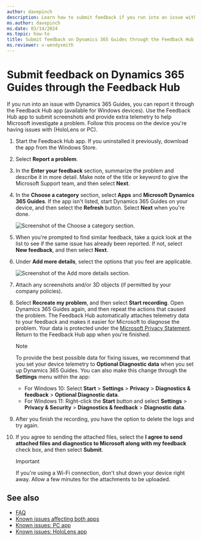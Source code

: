 ```yaml
---
author: davepinch
description: Learn how to submit feedback if you run into an issue with Microsoft Dynamics 365 Guides.
ms.author: davepinch
ms.date: 03/14/2024
ms.topic: how-to
title: Submit feedback on Dynamics 365 Guides through the Feedback Hub
ms.reviewer: v-wendysmith
---
```


# Submit feedback on Dynamics 365 Guides through the Feedback Hub

If you run into an issue with Dynamics 365 Guides, you can report it through the Feedback Hub app (available for Windows devices). Use the Feedback Hub app to submit screenshots and provide extra telemetry to help Microsoft investigate a problem. Follow this process on the device you're having issues with (HoloLens or PC).

1. Start the Feedback Hub app. If you uninstalled it previously, download the app from the Windows Store.

1. Select **Report a problem**.

1. In the **Enter your feedback** section, summarize the problem and describe it in more detail. Make note of the title or keyword to give the Microsoft Support team, and then select **Next**.

1. In the **Choose a category** section, select **Apps** and **Microsoft Dynamics 365 Guides**. If the app isn't listed, start Dynamics 365 Guides on your device, and then select the **Refresh** button. Select **Next** when you're done.

    ![Screenshot of the Choose a category section.](media/submit-feedback-choose-category.jpg "Screenshot of the Choose a category section")

1. When you're prompted to find similar feedback, take a quick look at the list to see if the same issue has already been reported. If not, select **New feedback**, and then select **Next**.

1. Under **Add more details**, select the options that you feel are applicable.

    ![Screenshot of the Add more details section.](media/submit-feedback-add-details.jpg "Screenshot of the Add more details section")

1. Attach any screenshots and/or 3D objects (if permitted by your company policies).

1. Select **Recreate my problem**, and then select **Start recording**. Open Dynamics 365 Guides again, and then repeat the actions that caused the problem. The Feedback Hub automatically attaches telemetry data to your feedback and makes it easier for Microsoft to diagnose the problem. Your data is protected under the [Microsoft Privacy Statement](https://privacy.microsoft.com/privacystatement). Return to the Feedback Hub app when you're finished.

   > [!Note]
   > To provide the best possible data for fixing issues, we recommend that you set your device telemetry to **Optional Diagnostic data** when you set up Dynamics 365 Guides. You can also make this change through the **Settings** menu within the app:
   > - For Windows 10: Select **Start** > **Settings** > **Privacy** > **Diagnostics & feedback** > **Optional Diagnostic data**.
   > - For Windows 11: Right-click the **Start** button and select **Settings** > **Privacy & Security** > **Diagnostics & feedback** > **Diagnostic data**.

1. After you finish the recording, you have the option to delete the logs and try again.

1. If you agree to sending the attached files, select the **I agree to send attached files and diagnostics to Microsoft along with my feedback** check box, and then select **Submit**.

    > [!IMPORTANT]
    > If you're using a Wi-Fi connection, don't shut down your device right away. Allow a few minutes for the attachments to be uploaded.

## See also

- [FAQ](faq.md)
- [Known issues affecting both apps](known-issues.md)
- [Known issues: PC app](known-issues-pc-app.md)
- [Known issues: HoloLens app](known-issues-hololens-app.md)